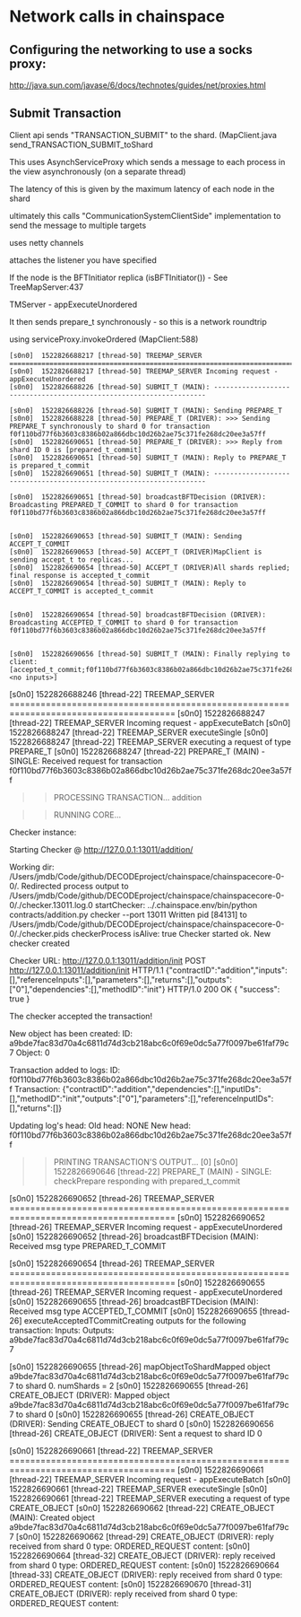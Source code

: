 # Network calls in chainspace

## Configuring the networking to use a socks proxy:

http://java.sun.com/javase/6/docs/technotes/guides/net/proxies.html



## Submit Transaction
Client api sends "TRANSACTION_SUBMIT" to the shard. (MapClient.java send_TRANSACTION_SUBMIT_toShard

This uses AsynchServiceProxy which sends a message to each process in the view asynchronously (on a separate thread)

The latency of this is given by the maximum latency of each node in the shard

ultimately this calls "CommunicationSystemClientSide" implementation to send the message to multiple targets

uses netty channels

attaches the listener you have specified

If the node is the BFTInitiator replica (isBFTInitiator()) - See TreeMapServer:437

TMServer - appExecuteUnordered

It then sends prepare_t synchronously - so this is a network roundtrip

using serviceProxy.invokeOrdered (MapClient:588)

```
[s0n0]  1522826688217 [thread-50] TREEMAP_SERVER ======================================================================================
[s0n0]  1522826688217 [thread-50] TREEMAP_SERVER Incoming request - appExecuteUnordered
[s0n0]  1522826688226 [thread-50] SUBMIT_T (MAIN): --------------------------------------------------------------------

[s0n0]  1522826688226 [thread-50] SUBMIT_T (MAIN): Sending PREPARE_T
[s0n0]  1522826688228 [thread-50] PREPARE_T (DRIVER): >>> Sending PREPARE_T synchronously to shard 0 for transaction f0f110bd77f6b3603c8386b02a866dbc10d26b2ae75c371fe268dc20ee3a57ff
[s0n0]  1522826690651 [thread-50] PREPARE_T (DRIVER): >>> Reply from shard ID 0 is [prepared_t_commit]
[s0n0]  1522826690651 [thread-50] SUBMIT_T (MAIN): Reply to PREPARE_T is prepared_t_commit
[s0n0]  1522826690651 [thread-50] SUBMIT_T (MAIN): --------------------------------------------------------------------

[s0n0]  1522826690651 [thread-50] broadcastBFTDecision (DRIVER): Broadcasting PREPARED_T_COMMIT to shard 0 for transaction f0f110bd77f6b3603c8386b02a866dbc10d26b2ae75c371fe268dc20ee3a57ff


[s0n0]  1522826690653 [thread-50] SUBMIT_T (MAIN): Sending ACCEPT_T_COMMIT
[s0n0]  1522826690653 [thread-50] ACCEPT_T (DRIVER)MapClient is sending accept_t to replicas...
[s0n0]  1522826690654 [thread-50] ACCEPT_T (DRIVER)All shards replied; final response is accepted_t_commit
[s0n0]  1522826690654 [thread-50] SUBMIT_T (MAIN): Reply to ACCEPT_T_COMMIT is accepted_t_commit


[s0n0]  1522826690654 [thread-50] broadcastBFTDecision (DRIVER): Broadcasting ACCEPTED_T_COMMIT to shard 0 for transaction f0f110bd77f6b3603c8386b02a866dbc10d26b2ae75c371fe268dc20ee3a57ff


[s0n0]  1522826690656 [thread-50] SUBMIT_T (MAIN): Finally replying to client: [accepted_t_commit;f0f110bd77f6b3603c8386b02a866dbc10d26b2ae75c371fe268dc20ee3a57ff;<no inputs>]
```


[s0n0]  1522826688246 [thread-22] TREEMAP_SERVER ======================================================================================
[s0n0]  1522826688247 [thread-22] TREEMAP_SERVER Incoming request - appExecuteBatch
[s0n0]  1522826688247 [thread-22] TREEMAP_SERVER executeSingle
[s0n0]  1522826688247 [thread-22] TREEMAP_SERVER executing a request of type PREPARE_T
[s0n0]  1522826688247 [thread-22] PREPARE_T (MAIN) - SINGLE: Received request for transaction f0f110bd77f6b3603c8386b02a866dbc10d26b2ae75c371fe268dc20ee3a57ff

>> PROCESSING TRANSACTION...
addition

>> RUNNING CORE...

Checker instance:

Starting Checker @ http://127.0.0.1:13011/addition/

Working dir: /Users/jmdb/Code/github/DECODEproject/chainspace/chainspacecore-0-0/.
Redirected process output to /Users/jmdb/Code/github/DECODEproject/chainspace/chainspacecore-0-0/./checker.13011.log.0
startChecker: ../.chainspace.env/bin/python contracts/addition.py checker --port 13011
Written pid [84131] to /Users/jmdb/Code/github/DECODEproject/chainspace/chainspacecore-0-0/./checker.pids
checkerProcess isAlive: true
Checker started ok.
        New checker created

Checker URL:
        http://127.0.0.1:13011/addition/init
POST http://127.0.0.1:13011/addition/init HTTP/1.1
{"contractID":"addition","inputs":[],"referenceInputs":[],"parameters":[],"returns":[],"outputs":["0"],"dependencies":[],"methodID":"init"}
HTTP/1.0 200 OK
{
  "success": true
}


The checker accepted the transaction!

New object has been created:
        ID: a9bde7fac83d70a4c6811d74d3cb218abc6c0f69e0dc5a77f0097be61faf79c7
        Object: 0

Transaction added to logs:
        ID: f0f110bd77f6b3603c8386b02a866dbc10d26b2ae75c371fe268dc20ee3a57ff
        Transaction: {"contractID":"addition","dependencies":[],"inputIDs":[],"methodID":"init","outputs":["0"],"parameters":[],"referenceInputIDs":[],"returns":[]}

Updating log's head:
        Old head: NONE
        New head: f0f110bd77f6b3603c8386b02a866dbc10d26b2ae75c371fe268dc20ee3a57ff

>> PRINTING TRANSACTION'S OUTPUT...
[0]
[s0n0]  1522826690646 [thread-22] PREPARE_T (MAIN) - SINGLE: checkPrepare responding with prepared_t_commit

[s0n0]  1522826690652 [thread-26] TREEMAP_SERVER ======================================================================================
[s0n0]  1522826690652 [thread-26] TREEMAP_SERVER Incoming request - appExecuteUnordered
[s0n0]  1522826690652 [thread-26] broadcastBFTDecision (MAIN): Received msg type PREPARED_T_COMMIT

[s0n0]  1522826690654 [thread-26] TREEMAP_SERVER ======================================================================================
[s0n0]  1522826690655 [thread-26] TREEMAP_SERVER Incoming request - appExecuteUnordered
[s0n0]  1522826690655 [thread-26] broadcastBFTDecision (MAIN): Received msg type ACCEPTED_T_COMMIT
[s0n0]  1522826690655 [thread-26] executeAcceptedTCommitCreating outputs for the following transaction:
Inputs:
Outputs:
a9bde7fac83d70a4c6811d74d3cb218abc6c0f69e0dc5a77f0097be61faf79c7

[s0n0]  1522826690655 [thread-26] mapObjectToShardMapped object a9bde7fac83d70a4c6811d74d3cb218abc6c0f69e0dc5a77f0097be61faf79c7 to shard 0. numShards = 2
[s0n0]  1522826690655 [thread-26] CREATE_OBJECT (DRIVER): Mapped object a9bde7fac83d70a4c6811d74d3cb218abc6c0f69e0dc5a77f0097be61faf79c7 to shard 0
[s0n0]  1522826690655 [thread-26] CREATE_OBJECT (DRIVER): Sending CREATE_OBJECT to shard 0
[s0n0]  1522826690656 [thread-26] CREATE_OBJECT (DRIVER): Sent a request to shard ID 0

[s0n0]  1522826690661 [thread-22] TREEMAP_SERVER ======================================================================================
[s0n0]  1522826690661 [thread-22] TREEMAP_SERVER Incoming request - appExecuteBatch
[s0n0]  1522826690661 [thread-22] TREEMAP_SERVER executeSingle
[s0n0]  1522826690661 [thread-22] TREEMAP_SERVER executing a request of type CREATE_OBJECT
[s0n0]  1522826690662 [thread-22] CREATE_OBJECT (MAIN): Created object a9bde7fac83d70a4c6811d74d3cb218abc6c0f69e0dc5a77f0097be61faf79c7
[s0n0]  1522826690662 [thread-29] CREATE_OBJECT (DRIVER): reply received from shard 0 type: ORDERED_REQUEST content: <null>
[s0n0]  1522826690664 [thread-32] CREATE_OBJECT (DRIVER): reply received from shard 0 type: ORDERED_REQUEST content: <null>
[s0n0]  1522826690664 [thread-33] CREATE_OBJECT (DRIVER): reply received from shard 0 type: ORDERED_REQUEST content: <null>
[s0n0]  1522826690670 [thread-31] CREATE_OBJECT (DRIVER): reply received from shard 0 type: ORDERED_REQUEST content: <null>

